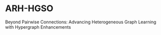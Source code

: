 # ARH-HGSO
Beyond Pairwise Connections: Advancing Heterogeneous Graph Learning with Hypergraph Enhancements
